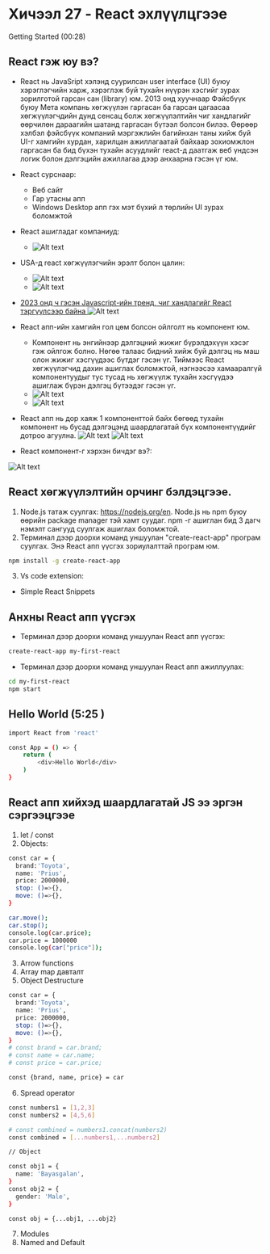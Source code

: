 # Хичээл 27 - React эхлүүлцгээе

Getting Started (00:28)

## React гэж юу вэ?

- React нь JavaSript хэлэнд суурилсан user interface (UI) буюу хэрэглэгчийн харж, хэрэглэж буй тухайн нүүрэн хэсгийг зурах зорилготой гарсан сан (library) юм. 2013 онд хуучнаар Фэйсбүүк буюу Мета компань хөгжүүлэн гаргасан ба гарсан цагаасаа хөгжүүлэгчдийн дунд сенсац болж хөгжүүлэлтийн чиг хандлагийг өөрчилөн дараагийн шатанд гаргасан бүтээл болсон билээ. Өөрөөр хэлбэл фэйсбүүк компаний мэргэжлийн багийнхан таны хийж буй UI-г хамгийн хурдан, харилцан ажиллагаатай байхаар зохиомжлон гаргасан ба бид бүхэн тухайн асуудлийг react-д даатгаж веб үндсэн логик болон дэлгэцийн ажиллагаа дээр анхаарна гэсэн үг юм.
- React сурснаар:
  - Веб сайт
  - Гар утасны апп
  - Windows Desktop апп гэх мэт бүхий л төрлийн UI зурах боломжтой
- React ашигладаг компаниуд:
  - ![Alt text](image-3.png)
- USA-д react хөгжүүлэгчийн эрэлт болон цалин:
  - ![Alt text](image.png)
  - ![Alt text](image-1.png)
- [2023 онд ч гэсэн Javascript-ийн тренд, чиг хандлагийг React тэргүүлсээр байна ](https://trends.google.com/trends/explore?cat=31&q=Vue%20jobs,React%20jobs,Angular%20jobs)
  ![Alt text](image-2.png)

- React апп-ийн хамгийн гол цөм болсон ойлголт нь компонент юм.

  - Компонент нь энгийнээр дэлгэцний жижиг бүрэлдэхүүн хэсэг гэж ойлгож болно. Нөгөө талаас бидний хийж буй дэлгэц нь маш олон жижиг хэсгүүдээс бүтдэг гэсэн үг. Тиймээс React хөгжүүлэгчид дахин ашиглах боломжтой, нэгнээсээ хамааралгүй компонентуудыг тус тусад нь хөгжүүлж тухайн хэсгүүдээ ашиглаж бүрэн дэлгэц бүтээдэг гэсэн үг.
  - ![Alt text](image-4.png)
  - ![Alt text](image-5.png)

- React апп нь дор хаяж 1 компоненттой байх бөгөөд тухайн компонент нь бусад дэлгэцэнд шаардлагатай бүх компонентүүдийг дотроо агуулна.
  ![Alt text](image-7.png)
  ![Alt text](image-6.png)

- React компонент-г хэрхэн бичдэг вэ?:

![Alt text](image-8.png)

## React хөгжүүлэлтийн орчинг бэлдэцгээе.

1. Node.js татаж суулгах: https://nodejs.org/en. Node.js нь npm буюу өөрийн package manager тэй хамт суудаг. npm -г ашиглан бид 3 дагч нэмэлт сангууд суулгаж ашиглах боломжтой.
2. Терминал дээр доорхи команд уншуулан "create-react-app" програм суулгах. Энэ React апп үүсгэх зориулалттай програм юм.

```sh
npm install -g create-react-app
```

3. Vs code extension:

- Simple React Snippets

## Анхны React апп үүсгэх

- Терминал дээр доорхи команд уншуулан React апп үүсгэх:

```sh
create-react-app my-first-react
```

- Терминал дээр доорхи команд уншуулан React апп ажиллуулах:

```sh
cd my-first-react
npm start
```

## Hello World (5:25 )

```sh
import React from 'react'

const App = () => {
    return (
        <div>Hello World</div>
    )
}
```

## React апп хийхэд шаардлагатай JS ээ эргэн сэргээцгээе

1. let / const
2. Objects:

```sh
const car = {
  brand:'Toyota',
  name: 'Prius',
  price: 2000000,
  stop: ()=>{},
  move: ()=>{},
}

car.move();
car.stop();
console.log(car.price);
car.price = 1000000
console.log(car["price"]);

```

3. Arrow functions
4. Array map давталт
5. Object Destructure

```sh
const car = {
  brand:'Toyota',
  name: 'Prius',
  price: 2000000,
  stop: ()=>{},
  move: ()=>{},
}
# const brand = car.brand;
# const name = car.name;
# const price = car.price;

const {brand, name, price} = car
```

6. Spread operator

```sh
const numbers1 = [1,2,3]
const numbers2 = [4,5,6]

# const combined = numbers1.concat(numbers2)
const combined = [...numbers1,...numbers2]

// Object

const obj1 = {
  name: 'Bayasgalan',
}
const obj2 = {
  gender: 'Male',
}

const obj = {...obj1, ...obj2}


```

7. Modules
8. Named and Default
